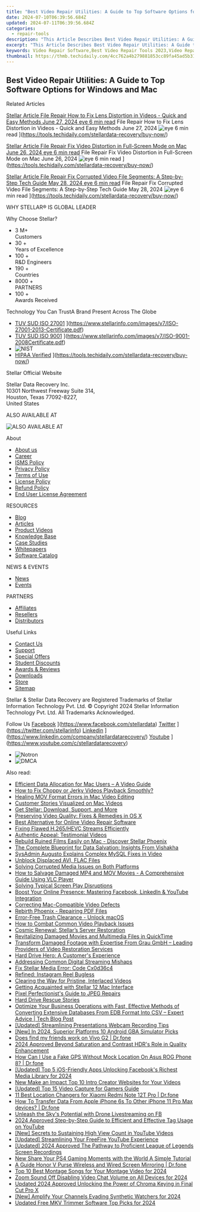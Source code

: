 ```yaml
---
title: "Best Video Repair Utilities: A Guide to Top Software Options for Windows and Mac"
date: 2024-07-10T06:39:56.684Z
updated: 2024-07-11T06:39:56.684Z
categories:
  - repair-tools
description: "This Article Describes Best Video Repair Utilities: A Guide to Top Software Options for Windows and Mac"
excerpt: "This Article Describes Best Video Repair Utilities: A Guide to Top Software Options for Windows and Mac"
keywords: Video Repair Software,Best Video Repair Tools 2023,Video Repair Utilities Windows,Video Repair Software Mac,Top Video Repair Apps,How to Repair Corrupt Video Files,Video Repair Guide
thumbnail: https://thmb.techidaily.com/4cc762a4b279881853cc89fa45ad5b311a699fba43bbccdd544fcfb9e3bcdf69.jpg
---
```


## Best Video Repair Utilities: A Guide to Top Software Options for Windows and Mac

Related Articles

[Stellar Article File Repair  How to Fix Lens Distortion in Videos - Quick and Easy Methods June 27, 2024 eye 6 min read](https://www.stellarinfo.com/public/image/article/Quick-Ways-to-Fix-Video-Distortion-1618.jpg) File Repair  How to Fix Lens Distortion in Videos - Quick and Easy Methods June 27, 2024 ![eye](https://www.stellarinfo.com/public/newarticle/images/eye.png) 6 min read ](https://tools.techidaily.com/stellardata-recovery/buy-now/)

[Stellar Article File Repair  Fix Video Distortion in Full-Screen Mode on Mac June 26, 2024 eye 6 min read](https://www.stellarinfo.com/public/image/article/Quick-Ways-to-Fix-Video-Distortion-on-Mac-1617.jpg) File Repair  Fix Video Distortion in Full-Screen Mode on Mac June 26, 2024 ![eye](https://www.stellarinfo.com/public/newarticle/images/eye.png) 6 min read ](https://tools.techidaily.com/stellardata-recovery/buy-now/)

[Stellar Article File Repair  Fix Corrupted Video File Segments: A Step-by-Step Tech Guide May 28, 2024 eye 6 min read](https://www.stellarinfo.com/public/image/article/Fix-Corrupted-Video-File-Segments_A-Step-by-Step-Tech-Guide-1517.jpg) File Repair  Fix Corrupted Video File Segments: A Step-by-Step Tech Guide May 28, 2024 ![eye](https://www.stellarinfo.com/public/newarticle/images/eye.png) 6 min read ](https://tools.techidaily.com/stellardata-recovery/buy-now/)

 WHY STELLAR® IS GLOBAL LEADER

 Why Choose Stellar?

* 3  M+  
Customers
* 30 +  
Years of Excellence
* 100 +  
R&D Engineers
* 190 +  
Countries
* 8000 +  
PARTNERS
* 100 +  
Awards Received

 Technology You Can TrustA Brand Present Across The Globe

* [TUV SUD ISO 27001](https://www.stellarinfo.com/images/v7/tuv1.png) ](https://www.stellarinfo.com/images/v7/ISO-27001-2013-Certificate.pdf)
* [TUV SUD ISO 9001](https://www.stellarinfo.com/images/v7/tuv2.png) ](https://www.stellarinfo.com/images/v7/ISO-9001-2008Certificate.pdf)
* ![NIST](https://www.stellarinfo.com/images/v7/nist.png)
* [HIPAA Verified](https://www.stellarinfo.com/images/v7/hipa.png) ](https://tools.techidaily.com/stellardata-recovery/buy-now/)

 Stellar Official Website

 Stellar Data Recovery Inc.  
 10301 Northwest Freeway Suite 314,  
 Houston, Texas 77092-8227,  
 United States

 ALSO AVAILABLE AT

![ALSO AVAILABLE AT](https://www.stellarinfo.com/images/v7/Partners_logo_new.png)

 About

* [About us](https://tools.techidaily.com/stellardata-recovery/buy-now/)
* [Career](https://tools.techidaily.com/stellardata-recovery/buy-now/)
* [ISMS Policy](https://tools.techidaily.com/stellardata-recovery/buy-now/)
* [Privacy Policy](https://tools.techidaily.com/stellardata-recovery/buy-now/)
* [Terms of Use](https://tools.techidaily.com/stellardata-recovery/buy-now/)
* [License Policy](https://www.stellarinfo.com/software-licensing-usage.php)
* [Refund Policy](https://tools.techidaily.com/stellardata-recovery/buy-now/)
* [End User License Agreement](https://tools.techidaily.com/stellardata-recovery/buy-now/)

 RESOURCES

* [Blog](https://tools.techidaily.com/stellardata-recovery/buy-now/)
* [Articles](https://tools.techidaily.com/stellardata-recovery/buy-now/)
* [Product Videos](https://tools.techidaily.com/stellardata-recovery/buy-now/)
* [Knowledge Base](https://tools.techidaily.com/stellardata-recovery/buy-now/)
* [Case Studies](https://tools.techidaily.com/stellardata-recovery/buy-now/)
* [Whitepapers](https://tools.techidaily.com/stellardata-recovery/buy-now/)
* [Software Catalog](https://tools.techidaily.com/stellardata-recovery/buy-now/)

 NEWS & EVENTS

* [News](https://tools.techidaily.com/stellardata-recovery/buy-now/)
* [Events](https://www.stellarinfo.com/affiliate-summit/affiliate-summit.php)

 PARTNERS

* [Affiliates](https://tools.techidaily.com/stellardata-recovery/buy-now/)
* [Resellers](https://tools.techidaily.com/stellardata-recovery/buy-now/)
* [Distributors](https://tools.techidaily.com/stellardata-recovery/buy-now/)

 Useful Links

* [Contact Us](https://www.stellarinfo.com/contact/contact-us.php)
* [Support](https://tools.techidaily.com/stellardata-recovery/buy-now/)
* [Special Offers](https://tools.techidaily.com/stellardata-recovery/buy-now/)
* [Student Discounts](https://www.stellarinfo.com/student-discount/)
* [Awards & Reviews](https://tools.techidaily.com/stellardata-recovery/buy-now/)
* [Downloads](https://www.stellarinfo.com/download.php)
* [Store](https://tools.techidaily.com/stellardata-recovery/buy-now/)
* [Sitemap](https://www.stellarinfo.com/sitemap.php)

 Stellar & Stellar Data Recovery are Registered Trademarks of Stellar Information Technology Pvt. Ltd. © Copyright 2024 Stellar Information Technology Pvt. Ltd. All Trademarks Acknowledged.

Follow Us [Facebook](https://www.stellarinfo.com/Images/fb.png) ](https://www.facebook.com/stellardata) [Twitter](https://www.stellarinfo.com/Images/tw.png) ](https://twitter.com/stellarinfo) [Linkedin](https://www.stellarinfo.com/Images/in.png) ](https://www.linkedin.com/company/stellardatarecovery/) [Youtube](https://www.stellarinfo.com/newblacktheme/images/yt.png) ](https://www.youtube.com/c/stellardatarecovery)

* ![Notron](https://www.stellarinfo.com/images/v7/notron.png)
* ![DMCA](https://www.stellarinfo.com/images/v7/dmca.png)

<ins class="adsbygoogle"
     style="display:block"
     data-ad-format="autorelaxed"
     data-ad-client="ca-pub-7571918770474297"
     data-ad-slot="1223367746"></ins>



<ins class="adsbygoogle"
     style="display:block"
     data-ad-client="ca-pub-7571918770474297"
     data-ad-slot="8358498916"
     data-ad-format="auto"
     data-full-width-responsive="true"></ins>

<span class="atpl-alsoreadstyle">Also read:</span>
<div><ul>
<li><a href="https://data-wizards.techidaily.com/efficient-data-allocation-for-mac-users-a-video-guide/"><u>Efficient Data Allocation for Mac Users – A Video Guide</u></a></li>
<li><a href="https://data-wizards.techidaily.com/how-to-fix-choppy-or-jerky-videos-playback-smoothly/"><u>How to Fix Choppy or Jerky Videos Playback Smoothly?</u></a></li>
<li><a href="https://data-wizards.techidaily.com/healing-mov-format-errors-in-mac-video-editing/"><u>Healing MOV Format Errors in Mac Video Editing</u></a></li>
<li><a href="https://data-wizards.techidaily.com/customer-stories-visualized-on-mac-videos/"><u>Customer Stories Visualized on Mac Videos</u></a></li>
<li><a href="https://data-wizards.techidaily.com/get-stellar-download-support-and-more/"><u>Get Stellar: Download, Support, and More</u></a></li>
<li><a href="https://data-wizards.techidaily.com/preserving-video-quality-fixes-and-remedies-in-os-x/"><u>Preserving Video Quality: Fixes & Remedies in OS X</u></a></li>
<li><a href="https://data-wizards.techidaily.com/best-alternative-for-online-video-repair-software/"><u>Best Alternative for Online Video Repair Software</u></a></li>
<li><a href="https://data-wizards.techidaily.com/fixing-flawed-h265hevc-streams-efficiently/"><u>Fixing Flawed H.265/HEVC Streams Efficiently</u></a></li>
<li><a href="https://data-wizards.techidaily.com/authentic-appeal-testimonial-videos/"><u>Authentic Appeal: Testimonial Videos</u></a></li>
<li><a href="https://data-wizards.techidaily.com/rebuild-ruined-films-easily-on-mac-discover-stellar-phoenix/"><u>Rebuild Ruined Films Easily on Mac - Discover Stellar Phoenix</u></a></li>
<li><a href="https://data-wizards.techidaily.com/the-complete-blueprint-for-data-salvation-insights-from-vishakha/"><u>The Complete Blueprint for Data Salvation: Insights From Vishakha</u></a></li>
<li><a href="https://data-wizards.techidaily.com/sysadmin-augusto-explains-complex-mysql-fixes-in-video/"><u>SysAdmin Augusto Explains Complex MySQL Fixes in Video</u></a></li>
<li><a href="https://data-wizards.techidaily.com/unblock-displaced-avi-flac-files/"><u>Unblock Displaced AVI, FLAC Files</u></a></li>
<li><a href="https://data-wizards.techidaily.com/solving-corrupted-media-issues-on-both-platforms/"><u>Solving Corrupted Media Issues on Both Platforms</u></a></li>
<li><a href="https://data-wizards.techidaily.com/how-to-salvage-damaged-mp4-and-mov-movies-a-comprehensive-guide-using-vlc-player/"><u>How to Salvage Damaged MP4 and MOV Movies - A Comprehensive Guide Using VLC Player</u></a></li>
<li><a href="https://data-wizards.techidaily.com/solving-typical-screen-play-disruptions/"><u>Solving Typical Screen Play Disruptions</u></a></li>
<li><a href="https://data-wizards.techidaily.com/boost-your-online-presence-mastering-facebook-linkedin-and-youtube-integration/"><u>Boost Your Online Presence: Mastering Facebook, LinkedIn & YouTube Integration</u></a></li>
<li><a href="https://data-wizards.techidaily.com/correcting-mac-compatible-video-defects/"><u>Correcting Mac-Compatible Video Defects</u></a></li>
<li><a href="https://data-wizards.techidaily.com/rebirth-phoenix-repairing-pdf-files/"><u>Rebirth Phoenix - Repairing PDF Files</u></a></li>
<li><a href="https://data-wizards.techidaily.com/error-free-trash-clearance-unlock-macos/"><u>Error-Free Trash Clearance - Unlock macOS</u></a></li>
<li><a href="https://data-wizards.techidaily.com/how-to-combat-common-video-playback-issues/"><u>How to Combat Common Video Playback Issues</u></a></li>
<li><a href="https://data-wizards.techidaily.com/cosmic-renewal-stellars-server-restoration/"><u>Cosmic Renewal: Stellar’s Server Restoration</u></a></li>
<li><a href="https://data-wizards.techidaily.com/revitalizing-damaged-movies-and-multimedia-files-in-quicktime/"><u>Revitalizing Damaged Movies and Multimedia Files in QuickTime</u></a></li>
<li><a href="https://data-wizards.techidaily.com/transform-damaged-footage-with-expertise-from-grau-gmbh-leading-providers-of-video-restoration-services/"><u>Transform Damaged Footage with Expertise From Grau GmbH – Leading Providers of Video Restoration Services</u></a></li>
<li><a href="https://data-wizards.techidaily.com/hard-drive-hero-a-customers-experience/"><u>Hard Drive Hero: A Customer's Experience</u></a></li>
<li><a href="https://data-wizards.techidaily.com/addressing-common-digital-streaming-mishaps/"><u>Addressing Common Digital Streaming Mishaps</u></a></li>
<li><a href="https://data-wizards.techidaily.com/fix-stellar-media-error-code-cx0d36c4/"><u>Fix Stellar Media Error: Code Cx0d36c4</u></a></li>
<li><a href="https://data-wizards.techidaily.com/refined-instagram-reel-bugless/"><u>Refined: Instagram Reel Bugless</u></a></li>
<li><a href="https://data-wizards.techidaily.com/clearing-the-way-for-pristine-interlaced-videos/"><u>Clearing the Way for Pristine, Interlaced Videos</u></a></li>
<li><a href="https://data-wizards.techidaily.com/getting-acquainted-with-stellar-12-mac-interface/"><u>Getting Acquainted with Stellar 12 Mac Interface</u></a></li>
<li><a href="https://data-wizards.techidaily.com/pixel-perfectionists-guide-to-jpeg-repairs/"><u>Pixel Perfectionist's Guide to JPEG Repairs</u></a></li>
<li><a href="https://data-wizards.techidaily.com/hard-drive-rescue-stories/"><u>Hard Drive Rescue Stories</u></a></li>
<li><a href="https://data-wizards.techidaily.com/optimize-your-business-operations-with-fast-effective-methods-of-converting-extensive-databases-from-edb-format-into-csv-expert-advice-tech-blog-post/"><u>Optimize Your Business Operations with Fast, Effective Methods of Converting Extensive Databases From EDB Format Into CSV – Expert Advice | Tech Blog Post</u></a></li>
<li><a href="https://screen-recording.techidaily.com/updated-streamlining-presentations-webcam-recording-tips/"><u>[Updated] Streamlining Presentations  Webcam Recording Tips</u></a></li>
<li><a href="https://desktop-recording.techidaily.com/new-in-2024-superior-platforms-10-android-gba-simulator-picks/"><u>[New] In 2024, Superior Platforms  10 Android GBA Simulator Picks</u></a></li>
<li><a href="https://review-topics.techidaily.com/does-find-my-friends-work-on-vivo-g2-drfone-by-drfone-virtual-android/"><u>Does find my friends work on Vivo G2 | Dr.fone</u></a></li>
<li><a href="https://fox-friendly.techidaily.com/2024-approved-beyond-saturation-and-contrast-hdrs-role-in-quality-enhancement/"><u>2024 Approved  Beyond Saturation and Contrast  HDR's Role in Quality Enhancement</u></a></li>
<li><a href="https://fake-location.techidaily.com/how-can-i-use-a-fake-gps-without-mock-location-on-asus-rog-phone-8-drfone-by-drfone-virtual-android/"><u>How Can I Use a Fake GPS Without Mock Location On Asus ROG Phone 8? | Dr.fone</u></a></li>
<li><a href="https://facebook-clips.techidaily.com/updated-top-5-ios-friendly-apps-unlocking-facebooks-richest-media-library-for-2024/"><u>[Updated] Top 5 iOS-Friendly Apps Unlocking Facebook's Richest Media Library for 2024</u></a></li>
<li><a href="https://video-content-creator.techidaily.com/new-make-an-impact-top-10-intro-creator-websites-for-your-videos/"><u>New Make an Impact Top 10 Intro Creator Websites for Your Videos</u></a></li>
<li><a href="https://facebook-record-videos.techidaily.com/updated-top-15-video-capture-for-gamers-guide/"><u>[Updated] Top 15 Video Capture for Gamers Guide</u></a></li>
<li><a href="https://location-fake.techidaily.com/11-best-location-changers-for-xiaomi-redmi-note-12t-pro-drfone-by-drfone-virtual-android/"><u>11 Best Location Changers for Xiaomi Redmi Note 12T Pro | Dr.fone</u></a></li>
<li><a href="https://techidaily.com/how-to-transfer-data-from-apple-iphone-6s-to-other-iphone-11-pro-max-devices-drfone-by-drfone-transfer-data-from-ios-transfer-data-from-ios/"><u>How To Transfer Data From Apple iPhone 6s To Other iPhone 11 Pro Max devices? | Dr.fone</u></a></li>
<li><a href="https://facebook-clips.techidaily.com/unleash-the-skys-potential-with-drone-livestreaming-on-fb/"><u>Unleash the Sky's Potential with Drone Livestreaming on FB</u></a></li>
<li><a href="https://youtube-stream.techidaily.com/2024-approved-step-by-step-guide-to-efficient-and-effective-tag-usage-on-youtube/"><u>2024 Approved  Step-by-Step Guide to Efficient and Effective Tag Usage on YouTube</u></a></li>
<li><a href="https://vp-tips.techidaily.com/new-secrets-to-sustaining-high-view-count-in-youtube-videos/"><u>[New] Secrets to Sustaining High View Count in YouTube Videos</u></a></li>
<li><a href="https://youtube-web.techidaily.com/ed-streamlining-your-freefire-youtube-experience/"><u>[Updated] Streamlining Your FreeFire YouTube Experience</u></a></li>
<li><a href="https://screen-sharing-recording.techidaily.com/updated-2024-approved-the-pathway-to-proficient-league-of-legends-screen-recordings/"><u>[Updated] 2024 Approved  The Pathway to Proficient League of Legends Screen Recordings</u></a></li>
<li><a href="https://smart-video-editing.techidaily.com/new-share-your-ps4-gaming-moments-with-the-world-a-simple-tutorial/"><u>New Share Your PS4 Gaming Moments with the World A Simple Tutorial</u></a></li>
<li><a href="https://screen-mirror.techidaily.com/a-guide-honor-v-purse-wireless-and-wired-screen-mirroring-drfone-by-drfone-android/"><u>A Guide Honor V Purse Wireless and Wired Screen Mirroring | Dr.fone</u></a></li>
<li><a href="https://sound-optimizing.techidaily.com/top-10-best-montage-songs-for-your-montage-video-for-2024/"><u>Top 10 Best Montage Songs for Your Montage Video for 2024</u></a></li>
<li><a href="https://audio-shaping.techidaily.com/zoom-sound-off-disabling-video-chat-volume-on-all-devices-for-2024/"><u>Zoom Sound Off Disabling Video Chat Volume on All Devices for 2024</u></a></li>
<li><a href="https://ai-driven-video-production.techidaily.com/updated-2024-approved-unlocking-the-power-of-chroma-keying-in-final-cut-pro-x/"><u>Updated 2024 Approved Unlocking the Power of Chroma Keying in Final Cut Pro X</u></a></li>
<li><a href="https://eaxpv-info.techidaily.com/new-amplify-your-channels-evading-synthetic-watchers-for-2024/"><u>[New] Amplify Your Channels  Evading Synthetic Watchers for 2024</u></a></li>
<li><a href="https://video-creation-software.techidaily.com/updated-free-mkv-trimmer-software-top-picks-for-2024/"><u>Updated Free MKV Trimmer Software Top Picks for 2024</u></a></li>
</ul></div>
